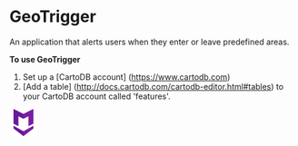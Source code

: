 GeoTrigger
==========

An application that alerts users when they enter or leave predefined areas.


**To use GeoTrigger**

1. Set up a [CartoDB account] (https://www.cartodb.com) 
2. [Add a table] (http://docs.cartodb.com/cartodb-editor.html#tables) to your CartoDB account called 'features'. 


![alt text](https://github.com/adam-p/markdown-here/raw/master/src/common/images/icon48.png "Logo Title Text 1")

